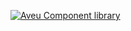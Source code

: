 [![Aveu Component library](https://github.com/albertdugba/aveu-design-system/actions/workflows/main.yaml/badge.svg)](https://github.com/albertdugba/aveu-design-system/actions/workflows/main.yaml)

